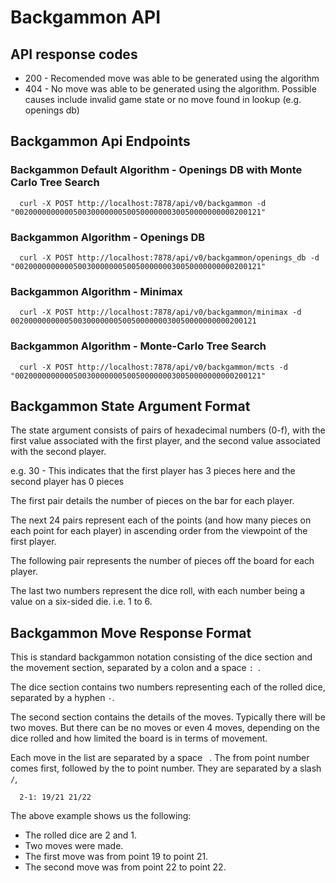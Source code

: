 # Backgammon API

## API response codes

* 200 - Recomended move was able to be generated using the algorithm
* 404 - No move was able to be generated using the algorithm. Possible causes include invalid game state or no move found in lookup (e.g. openings db)

## Backgammon Api Endpoints

### Backgammon Default Algorithm - Openings DB with Monte Carlo Tree Search

```
  curl -X POST http://localhost:7878/api/v0/backgammon -d "0020000000000500300000005005000000030050000000000200121"
```

### Backgammon Algorithm - Openings DB

```
  curl -X POST http://localhost:7878/api/v0/backgammon/openings_db -d "0020000000000500300000005005000000030050000000000200121"
```

### Backgammon Algorithm - Minimax

```
  curl -X POST http://localhost:7878/api/v0/backgammon/minimax -d 0020000000000500300000005005000000030050000000000200121
```

### Backgammon Algorithm - Monte-Carlo Tree Search

```
  curl -X POST http://localhost:7878/api/v0/backgammon/mcts -d "0020000000000500300000005005000000030050000000000200121"
```

## Backgammon State Argument Format

The state argument consists of pairs of hexadecimal numbers (0-f), with the first value associated with the first player, and the second value associated with the second player.

e.g. 30 - This indicates that the first player has 3 pieces here and the second player has 0 pieces

The first pair details the number of pieces on the bar for each player.

The next 24 pairs represent each of the points (and how many pieces on each point for each player) in ascending order from the viewpoint of the first player.

The following pair represents the number of pieces off the board for each player.

The last two numbers represent the dice roll, with each number being a value on a six-sided die. i.e. 1 to 6.

## Backgammon Move Response Format

This is standard backgammon notation consisting of the dice section and the movement section, separated by a colon and a space `: `.

The dice section contains two numbers representing each of the rolled dice, separated by a hyphen `-`.

The second section contains the details of the moves. Typically there will be two moves. But there can be no moves or even 4 moves, depending on the dice rolled and how limited the board is in terms of movement.

Each move in the list are separated by a space ` `. The from point number comes first, followed by the to point number. They are separated by a slash `/`,

```
  2-1: 19/21 21/22
```

The above example shows us the following:

  * The rolled dice are 2 and 1.
  * Two moves were made.
  * The first move was from point 19 to point 21.
  * The second move was from point 22 to point 22.
